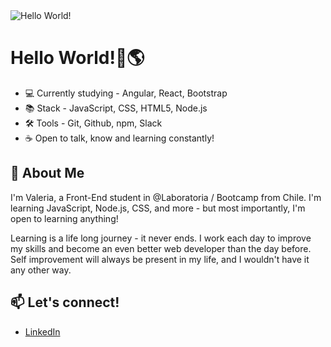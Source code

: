 <img src="./images/helloworld.png" alt="Hello World!"/>

# Hello World!👋🌎

- 💻 Currently studying - Angular, React, Bootstrap
- 📚 Stack - JavaScript, CSS, HTML5, Node.js
- 🛠 Tools - Git, Github, npm, Slack
- ☕ Open to talk, know and learning constantly!

## 💬 About Me
I'm Valeria, a Front-End student in @Laboratoria / Bootcamp from Chile. I'm learning JavaScript, Node.js, CSS, and more - but most importantly, I'm open to learning anything!


Learning is a life long journey - it never ends. I work each day to improve my skills and become an even better web developer than the day before. Self improvement will always be present in my life, and I wouldn't have it any other way.


## 📫 Let's connect!

- [LinkedIn](https://www.linkedin.com/in/valeriavidela/)